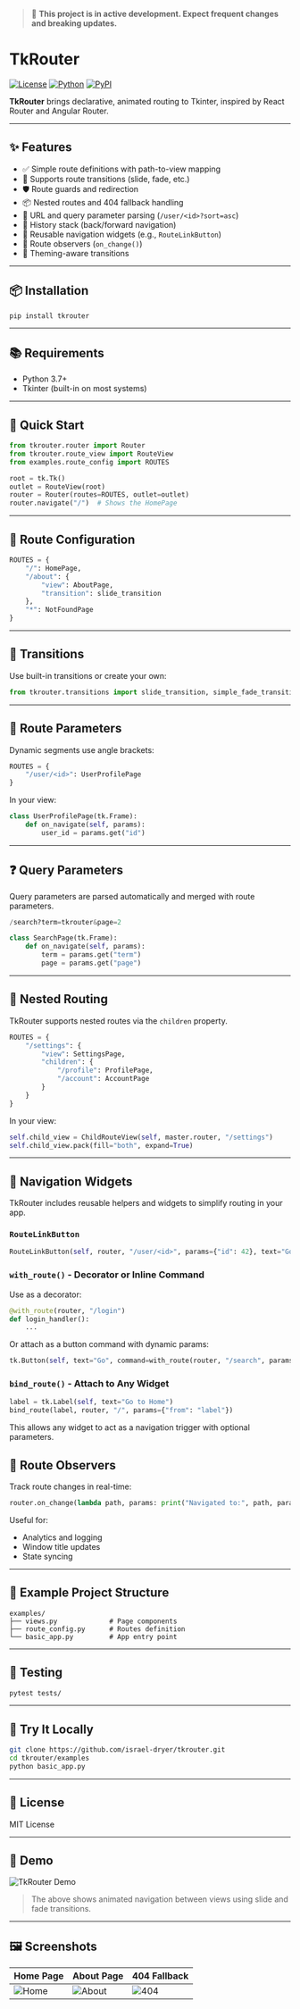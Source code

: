 > 🚧 **This project is in active development. Expect frequent changes and breaking updates.**
>
# TkRouter

[![License](https://img.shields.io/badge/license-MIT-blue.svg)](LICENSE)
[![Python](https://img.shields.io/badge/python-3.7+-blue.svg)](https://www.python.org/)
[![PyPI](https://img.shields.io/pypi/v/tkrouter.svg)](https://pypi.org/project/tkrouter/)

**TkRouter** brings declarative, animated routing to Tkinter, inspired by React Router and Angular Router.

---

## ✨ Features

- ✅ Simple route definitions with path-to-view mapping
- 🔁 Supports route transitions (slide, fade, etc.)
- 🛡️ Route guards and redirection
- 📦 Nested routes and 404 fallback handling
- 📜 URL and query parameter parsing (`/user/<id>?sort=asc`)
- 🧠 History stack (back/forward navigation)
- 🔗 Reusable navigation widgets (e.g., `RouteLinkButton`)
- 🧭 Route observers (`on_change()`)
- 🎨 Theming-aware transitions

---

## 📦 Installation

```bash
pip install tkrouter
```

---

## 📚 Requirements

- Python 3.7+
- Tkinter (built-in on most systems)

---

## 🚀 Quick Start

```python
from tkrouter.router import Router
from tkrouter.route_view import RouteView
from examples.route_config import ROUTES

root = tk.Tk()
outlet = RouteView(root)
router = Router(routes=ROUTES, outlet=outlet)
router.navigate("/")  # Shows the HomePage
```

---

## 📁 Route Configuration

```python
ROUTES = {
    "/": HomePage,
    "/about": {
        "view": AboutPage,
        "transition": slide_transition
    },
    "*": NotFoundPage
}
```

---

## 🔧 Transitions

Use built-in transitions or create your own:

```python
from tkrouter.transitions import slide_transition, simple_fade_transition
```

---

## 🔣 Route Parameters

Dynamic segments use angle brackets:

```python
ROUTES = {
    "/user/<id>": UserProfilePage
}
```

In your view:

```python
class UserProfilePage(tk.Frame):
    def on_navigate(self, params):
        user_id = params.get("id")
```

---

## ❓ Query Parameters

Query parameters are parsed automatically and merged with route parameters.

```python
/search?term=tkrouter&page=2
```

```python
class SearchPage(tk.Frame):
    def on_navigate(self, params):
        term = params.get("term")
        page = params.get("page")
```

---

## 🌲 Nested Routing

TkRouter supports nested routes via the `children` property.

```python
ROUTES = {
    "/settings": {
        "view": SettingsPage,
        "children": {
            "/profile": ProfilePage,
            "/account": AccountPage
        }
    }
}
```

In your view:

```python
self.child_view = ChildRouteView(self, master.router, "/settings")
self.child_view.pack(fill="both", expand=True)
```

---

## 🔗 Navigation Widgets

TkRouter includes reusable helpers and widgets to simplify routing in your app.

### `RouteLinkButton`

```python
RouteLinkButton(self, router, "/user/<id>", params={"id": 42}, text="Go to User 42")
```

### `with_route()` - Decorator or Inline Command

Use as a decorator:

```python
@with_route(router, "/login")
def login_handler():
    ...
```

Or attach as a button command with dynamic params:

```python
tk.Button(self, text="Go", command=with_route(router, "/search", params={"term": "python"}))
```

### `bind_route()` - Attach to Any Widget

```python
label = tk.Label(self, text="Go to Home")
bind_route(label, router, "/", params={"from": "label"})
```

This allows any widget to act as a navigation trigger with optional parameters.

## 🧭 Route Observers

Track route changes in real-time:

```python
router.on_change(lambda path, params: print("Navigated to:", path, params))
```

Useful for:
- Analytics and logging
- Window title updates
- State syncing

---

## 📂 Example Project Structure

```
examples/
├── views.py             # Page components
├── route_config.py      # Routes definition
└── basic_app.py         # App entry point
```

---

## 🧪 Testing

```bash
pytest tests/
```

---

## 🧪 Try It Locally

```bash
git clone https://github.com/israel-dryer/tkrouter.git
cd tkrouter/examples
python basic_app.py
```

---

## 📄 License

MIT License

---

## 🎥 Demo

![TkRouter Demo](docs/demo.gif)

> The above shows animated navigation between views using slide and fade transitions.

---

## 🖼️ Screenshots

| Home Page         | About Page        | 404 Fallback       |
|-------------------|-------------------|--------------------|
| ![Home](docs/home.png) | ![About](docs/about.png) | ![404](docs/404.png) |